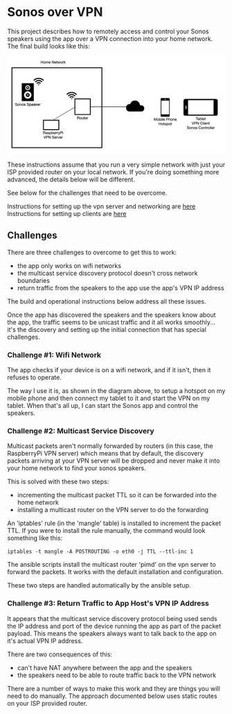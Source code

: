 # Sonos over VPN

This project describes how to remotely access and control your Sonos speakers using the app over a VPN 
connection into your home network. The final build looks like this:

![Network Diagram](docs/sonos-vpn.png)

These instructions assume that you run a very simple network with just your ISP provided router on your local
network. If you're doing something more advanced, the details below will be different.

See below for the challenges that need to be overcome. 

Instructions for setting up the vpn server and networking are [here](docs/server-and-networking.md)
Instructions for setting up clients are [here](docs/client-setup.md)

## Challenges

There are three challenges to overcome to get this to work:

* the app only works on wifi networks
* the multicast service discovery protocol doesn't cross network boundaries
* return traffic from the speakers to the app use the app's VPN IP address

The build and operational instructions below address all these issues.

Once the app has discovered the speakers and the speakers know about the app, the traffic seems to be
unicast traffic and it all works smoothly... it's the discovery and setting up the initial connection
that has special challenges.

### Challenge #1: Wifi Network

The app checks if your device is on a wifi network, and if it isn't, then it refuses to operate.

The way I use it is, as shown in the diagram above, to setup a hotspot on my mobile phone and then connect 
my tablet to it and start the VPN on my tablet. When that's all up, I can start the Sonos app and control 
the speakers.

### Challenge #2: Multicast Service Discovery 

Multicast packets aren't normally forwarded by routers (in this case, the RaspberryPi VPN server) which 
means that by default, the discovery packets arriving at your VPN server will be dropped and never make it 
into your home network to find your sonos speakers.

This is solved with these two steps:

* incrementing the multicast packet TTL so it can be forwarded into the home network
* installing a multicast router on the VPN server to do the forwarding

An 'iptables' rule (in the 'mangle' table) is installed to increment the packet TTL. If you were to install
the rule manually, the command would look something like this:

    iptables -t mangle -A POSTROUTING -o eth0 -j TTL --ttl-inc 1

The ansible scripts install the multicast router 'pimd' on the vpn server to forward the packets. 
It works with the default installation and configuration.

These two steps are handled automatically by the ansible setup.

### Challenge #3: Return Traffic to App Host's VPN IP Address

It appears that the multicast service discovery protocol being used sends the IP address and port of 
the device running the app as part of the packet payload. This means the speakers always want to talk 
back to the app on it's actual VPN IP address.

There are two consequences of this:

* can't have NAT anywhere between the app and the speakers
* the speakers need to be able to route traffic back to the VPN network

There are a number of ways to make this work and they are things you will need to do manually. The approach
documented below uses static routes on your ISP provided router.

